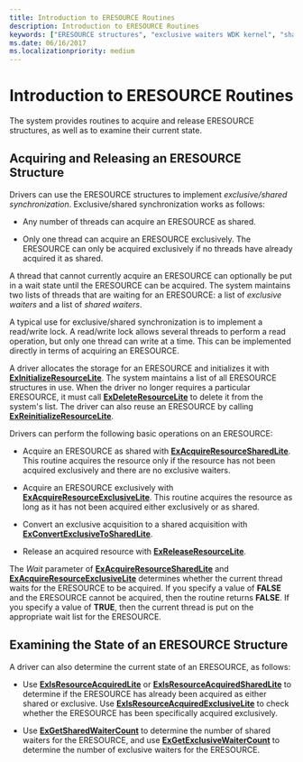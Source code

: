 ```yaml
---
title: Introduction to ERESOURCE Routines
description: Introduction to ERESOURCE Routines
keywords: ["ERESOURCE structures", "exclusive waiters WDK kernel", "shared waiters WDK kernel", "exclusive/shared synchronization WDK kernel", "synchronization WDK kernel , exclusive/shared", "waiters WDK kernel"]
ms.date: 06/16/2017
ms.localizationpriority: medium
---
```


# Introduction to ERESOURCE Routines

The system provides routines to acquire and release ERESOURCE structures, as well as to examine their current state.

## Acquiring and Releasing an ERESOURCE Structure

Drivers can use the ERESOURCE structures to implement *exclusive/shared synchronization*. Exclusive/shared synchronization works as follows:

- Any number of threads can acquire an ERESOURCE as shared.

- Only one thread can acquire an ERESOURCE exclusively. The ERESOURCE can only be acquired exclusively if no threads have already acquired it as shared.

A thread that cannot currently acquire an ERESOURCE can optionally be put in a wait state until the ERESOURCE can be acquired. The system maintains two lists of threads that are waiting for an ERESOURCE: a list of *exclusive waiters* and a list of *shared waiters*.

A typical use for exclusive/shared synchronization is to implement a read/write lock. A read/write lock allows several threads to perform a read operation, but only one thread can write at a time. This can be implemented directly in terms of acquiring an ERESOURCE.

A driver allocates the storage for an ERESOURCE and initializes it with [**ExInitializeResourceLite**](/windows-hardware/drivers/ddi/wdm/nf-wdm-exinitializeresourcelite). The system maintains a list of all ERESOURCE structures in use. When the driver no longer requires a particular ERESOURCE, it must call [**ExDeleteResourceLite**](/windows-hardware/drivers/ddi/wdm/nf-wdm-exdeleteresourcelite) to delete it from the system's list. The driver can also reuse an ERESOURCE by calling [**ExReinitializeResourceLite**](/windows-hardware/drivers/ddi/wdm/nf-wdm-exreinitializeresourcelite).

Drivers can perform the following basic operations on an ERESOURCE:

- Acquire an ERESOURCE as shared with [**ExAcquireResourceSharedLite**](/windows-hardware/drivers/ddi/wdm/nf-wdm-exacquireresourcesharedlite). This routine acquires the resource only if the resource has not been acquired exclusively and there are no exclusive waiters.

- Acquire an ERESOURCE exclusively with [**ExAcquireResourceExclusiveLite**](/windows-hardware/drivers/ddi/wdm/nf-wdm-exacquireresourceexclusivelite). This routine acquires the resource as long as it has not been acquired either exclusively or as shared.

- Convert an exclusive acquisition to a shared acquisition with [**ExConvertExclusiveToSharedLite**](/windows-hardware/drivers/ddi/wdm/nf-wdm-exconvertexclusivetosharedlite).

- Release an acquired resource with [**ExReleaseResourceLite**](/windows-hardware/drivers/ddi/wdm/nf-wdm-exreleaseresourcelite).

The *Wait* parameter of [**ExAcquireResourceSharedLite**](/windows-hardware/drivers/ddi/wdm/nf-wdm-exacquireresourcesharedlite) and [**ExAcquireResourceExclusiveLite**](/windows-hardware/drivers/ddi/wdm/nf-wdm-exacquireresourceexclusivelite) determines whether the current thread waits for the ERESOURCE to be acquired. If you specify a value of **FALSE** and the ERESOURCE cannot be acquired, then the routine returns **FALSE**. If you specify a value of **TRUE**, then the current thread is put on the appropriate wait list for the ERESOURCE.

## Examining the State of an ERESOURCE Structure

A driver can also determine the current state of an ERESOURCE, as follows:

- Use [**ExIsResourceAcquiredLite**](/previous-versions/windows/hardware/drivers/ff545466(v=vs.85)) or [**ExIsResourceAcquiredSharedLite**](/windows-hardware/drivers/ddi/wdm/nf-wdm-exisresourceacquiredsharedlite) to determine if the ERESOURCE has already been acquired as either shared or exclusive. Use [**ExIsResourceAcquiredExclusiveLite**](/windows-hardware/drivers/ddi/wdm/nf-wdm-exisresourceacquiredexclusivelite) to check whether the ERESOURCE has been specifically acquired exclusively.

- Use [**ExGetSharedWaiterCount**](/windows-hardware/drivers/ddi/wdm/nf-wdm-exgetsharedwaitercount) to determine the number of shared waiters for the ERESOURCE, and use [**ExGetExclusiveWaiterCount**](/windows-hardware/drivers/ddi/wdm/nf-wdm-exgetexclusivewaitercount) to determine the number of exclusive waiters for the ERESOURCE.
